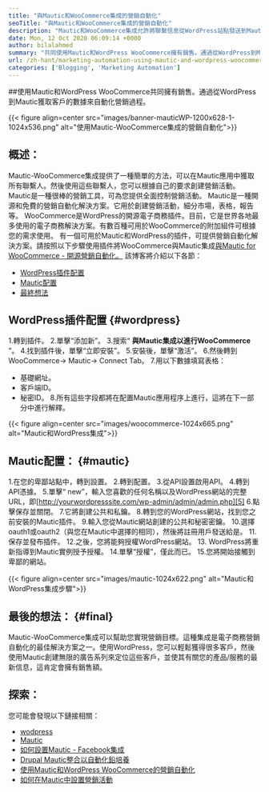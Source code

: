 ```yaml
---
title: "與Mautic和WooCommerce集成的營銷自動化" 
seoTitle: "與Mautic和WooCommerce集成的營銷自動化" 
description: "Mautic和WooCommerce集成允許將聯繫信息從WordPress站點發送到Mautic。這有助於通過Mautic App推銷產品。" 
date: Mon, 12 Oct 2020 06:09:14 +0000
author: bilalahmed
summary: "共同使用Mautic和WordPress WooCommerce擁有銷售。通過從WordPress到Mautic獲取客戶的數據來自動化營銷過程。" 
url: /zh-hant/marketing-automation-using-mautic-and-wordpress-woocommerce/
categories: ['Blogging', 'Marketing Automation']
---
```


##使用Mautic和WordPress WooCommerce共同擁有銷售。通過從WordPress到Mautic獲取客戶的數據來自動化營銷過程。

{{< figure align=center src="images/banner-mauticWP-1200x628-1-1024x536.png" alt="使用Mautic-WooCommerce集成的營銷自動化">}}


## 概述：
Mautic-WooCommerce集成提供了一種簡單的方法，可以在Mautic應用中獲取所有聯繫人。然後使用這些聯繫人，您可以根據自己的要求創建營銷活動。 Mautic是一種很棒的營銷工具，可為您提供全面控制營銷活動。
Mautic是一種開源和免費的營銷自動化解決方案。它用於創建營銷活動，細分市場，表格，報告等。
WooCommerce是WordPress的開源電子商務插件。目前，它是世界各地最多使用的電子商務解決方案。有數百種可用於WooCommerce的附加組件可根據您的需求使用。
有一個可用於Mautic和WordPress的插件，可提供營銷自動化解決方案。請按照以下步驟使用插件將WooCommerce與Mautic集成[與Mautic for WooCommerce  - 開源營銷自動化。][1]
該博客將介紹以下各節：
  * [WordPress插件配置][2]
  * [Mautic配置][3]
  * [最終想法][4]

## WordPress插件配置 {#wordpress}

  1.轉到插件。
  2.單擊“添加新”。
  3.搜索“  **與Mautic集成以進行WooCommerce**  ”。
  4.找到插件後，單擊“立即安裝”。
  5.安裝後，單擊“激活”。
  6.然後轉到WooCommerce-> Mautic-> Connect Tab。
  7.用以下數據填寫表格：
* 基礎網址。
* 客戶端ID。
* 秘密ID。
  8.所有這些字段都將在配置Mautic應用程序上進行，這將在下一部分中進行解釋。

{{< figure align=center src="images/woocommerce-1024x665.png" alt="Mautic和WordPress集成">}}


## Mautic配置： {#mautic}

  1.在您的卑鄙站點中，轉到設置。
  2.轉到配置。
  3.從API設置啟用API。
  4.轉到API憑據。
  5.單擊“ new”，輸入您喜歡的任何名稱以及WordPress網站的完整URL，即[http://yourwordpresssite.com/wp-admin/admin/admin.php][5]
  6.點擊保存並關閉。
  7.它將創建公共和私鑰。
  8.轉到您的WordPress網站，找到您之前安裝的Mautic插件。
  9.輸入您從Mautic網站創建的公共和秘密密鑰。
 10.選擇oauth1或oauth2（與您在Mautic中選擇的相同），然後將註冊用戶發送給是。
 11.保存並發布插件。
 12.之後，您將能夠授權WordPress網站。
 13. WordPress將重新指導到Mautic實例授予授權。
 14.單擊“授權”，僅此而已。
 15.您將開始接觸到卑鄙的網站。

{{< figure align=center src="images/mautic-1024x622.png" alt="Mautic和WordPress集成步驟">}}


## 最後的想法： {#final}

Mautic-WooCommerce集成可以幫助您實現營銷目標。這種集成是電子商務營銷自動化的最佳解決方案之一。使用WordPress，您可以輕鬆獲得很多客戶，然後使用Mautic創建無限的廣告系列來定位這些客戶，並使其有關您的產品/服務的最新信息，這肯定會擁有銷售額。

## 探索：
您可能會發現以下鏈接相關：
  * [wodpress][6]
  * [Mautic][7]
  * [如何設置Mautic  -  Facebook集成][8]
  * [Drupal Mautic整合以自動化鉛培養][9]
  * [使用Mautic和WordPress WooCommerce的營銷自動化][10]
  * [如何在Mautic中設置營銷活動][11]



[1]: https://href.li/?https://wordpress.org/plugins/enhanced-woocommerce-mautic-integration/
[2]: #wordpress
[3]: #mautic
[4]: #final
[5]: https://href.li/?http://yourWordpressSite.com/wp-admin/admin.php
[6]: https://products.containerize.com/blogging/wordpress
[7]: https://products.containerize.com/marketing-automation/mautic
[8]: https://blog.containerize.com/marketing-automation/how-to-setup-mautic-facebook-integration/
[9]: https://blog.containerize.com/content-management/drupal-tutorial-automate-lead-growth-with-drupal-mautic/
[10]: https://blog.containerize.com/blogging/zh-hant/marketing-automation-using-mautic-and-wordpress-woocommerce/
[11]: https://blog.containerize.com/marketing-automation/how-to-setup-marketing-campaigns-using-mautic-campaign-builder/
